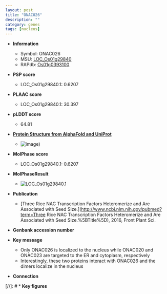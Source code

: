 ```yaml
---
layout: post
title: "ONAC026"
description: ""
category: genes
tags: [nucleus]
---
```


* **Information**  
    + Symbol: ONAC026  
    + MSU: [LOC_Os01g29840](http://rice.plantbiology.msu.edu/cgi-bin/ORF_infopage.cgi?orf=LOC_Os01g29840)  
    + RAPdb: [Os01g0393100](http://rapdb.dna.affrc.go.jp/viewer/gbrowse_details/irgsp1?name=Os01g0393100)  

* **PSP score**  
    + LOC_Os01g29840.1: 0.6207 

* **PLAAC score**  
    + LOC_Os01g29840.1: 30.397 

* **pLDDT score**
    + 64.81

* **[Protein Structure from AlphaFold and UniProt](https://www.uniprot.org/uniprotkb/Q5VNK1/entry#structure)**
    + ![image](https://ricepsp.github.io/images/Q5/AF-Q5VNK1-F1.png))

* **MolPhase score**
    + LOC_Os01g29840.1: 0.6207

* **MolPhaseResult**
    + ![LOC_Os01g29840.1](https://ricepsp.github.io/pictures/LOC_Os01g/LOC_Os01g29840.1.png)

* **Publication**  
    + [Three Rice NAC Transcription Factors Heteromerize and Are Associated with Seed Size.](http://www.ncbi.nlm.nih.gov/pubmed?term=Three Rice NAC Transcription Factors Heteromerize and Are Associated with Seed Size.%5BTitle%5D), 2016, Front Plant Sci.

* **Genbank accession number**  

* **Key message**  
    + Only ONAC026 is localized to the nucleus while ONAC020 and ONAC023 are targeted to the ER and cytoplasm, respectively
    + Interestingly, these two proteins interact with ONAC026 and the dimers localize in the nucleus

* **Connection**  

[//]: # * **Key figures**  


